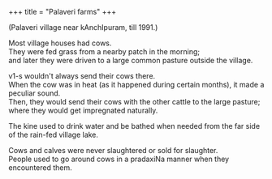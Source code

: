 +++
title = "Palaveri farms"
+++

(Palaveri village near kAnchIpuram, till 1991.)


Most village houses had cows.  
They were fed grass from a nearby patch in the morning;  
and later they were driven to a large common pasture outside the village.  

v1-s wouldn't always send their cows there.  
When the cow was in heat (as it happened during certain months), it made a peculiar sound.  
Then, they would send their cows with the other cattle to the large pasture; where they would get impregnated naturally.  

The kine used to drink water and be bathed when needed from the far side of the rain-fed village lake. 

Cows and calves were never slaughtered or sold for slaughter.  
People used to go around cows in a pradaxiNa manner when they encountered them.